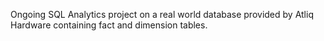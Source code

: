 Ongoing SQL Analytics project on a real world database provided by Atliq Hardware containing fact and dimension tables.

